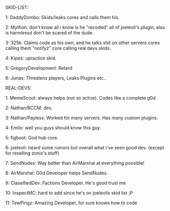 SKID-LIST:
 
 1: DaddyDombo: Skids/leaks cores and calls them his.
 
 2: Mython: don't know all i know is he "recoded" all of joeleoli's plugin, also is harmlessd don't be scared of the dude.
 
 3: 325k: Claims code as his own, and he talks shit on other servers cores calling them "notifyz" core calling real devs skids.
 
 4: Kipes: upractice skid.
 
 5: GregoryDevelopment: Retard
 
 6: Junas: Threatens players, Leaks Plugins etc..

REAL-DEVS:

 1: MemeScout: always helps (not so active). Codes like a complete g0d
 
 2: Nathan/BCCM: dev.
 
 3: Nathan/Payless: Worked for many servers. Has many custom plugins.
 
 4: Emilo: well you guys should know this guy.
 
 5: figboot: God hub core.
 
 6: joeleoli: heard some rumors but overall what i've seen good dev. (except for reselling zonix's stuff)
 
 7: SendNudes: Way better than AirMarshal at everything possible!
 
 8: AirMarshal: G0d Developer helps SendNudes.
 
 9: ClassifiedDev: Factions Developer. He's good trust me
 
 10: InspectMC: hard to add since he's on joeleolis skid list ;P
 
 11: TewPingz: Amazing Developer, for sure knows how to code


